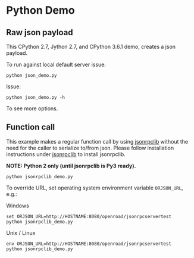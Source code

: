 # Python Demo

## Raw json payload

This CPython 2.7, Jython 2.7, and CPython 3.6.1 demo, creates a json payload.

To run against local default server issue:

    python json_demo.py

Issue:

    python json_demo.py -h

To see more options.


## Function call

This example makes a regular function call by using [jsonrpclib](https://pypi.python.org/pypi/jsonrpclib) without the need for the caller to serialize to/from json.
Please follow installation instructions under [jsonrpclib](https://pypi.python.org/pypi/jsonrpclib) to install jsonrpclib.

**NOTE: Python 2 only (until jsonrpclib is Py3 ready).**

    python jsonrpclib_demo.py

To override URL, set operating system environment variable `ORJSON_URL`, e.g.:

Windows

    set ORJSON_URL=http://HOSTNAME:8080/openroad/jsonrpcservertest
    python jsonrpclib_demo.py

Unix / Linux

    env ORJSON_URL=http://HOSTNAME:8080/openroad/jsonrpcservertest 
	python jsonrpclib_demo.py
